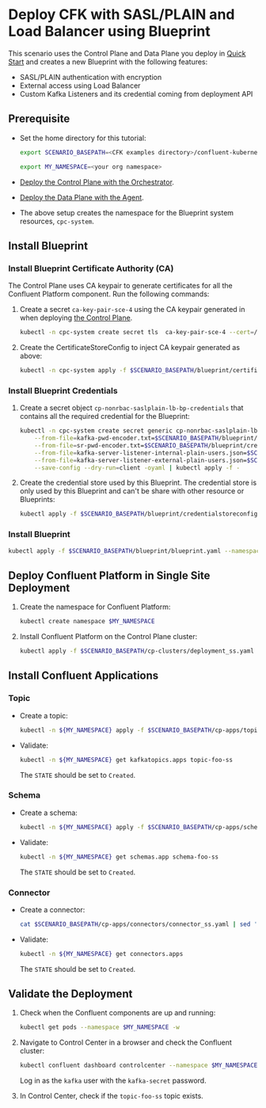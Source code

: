 # Deploy CFK with SASL/PLAIN and Load Balancer using Blueprint

This scenario uses the Control Plane and Data Plane you deploy in [Quick Start](../quickstart-deploy/single-site-deployment.rst) and creates a new Blueprint with the following features:

- SASL/PLAIN authentication with encryption
- External access using Load Balancer
- Custom Kafka Listeners and its credential coming from deployment API

## Prerequisite
- Set the home directory for this tutorial:

  ```bash
  export SCENARIO_BASEPATH=<CFK examples directory>/confluent-kubernetes-examples/blueprints-early-access/scenario/cp- nonrbac-saslplain-lb
  ```
  ```bash
  export MY_NAMESPACE=<your org namespace>
  ``` 

- [Deploy the Control Plane with the Orchestrator](../quickstart-deploy/single-site-deployment.rst#deploy-control-plane).

- [Deploy the Data Plane with the Agent](../quickstart-deploy/single-site-deployment.rst#deploy-local-data-plane).

- The above setup creates the namespace for the Blueprint system resources, `cpc-system`.

## Install Blueprint

### Install Blueprint Certificate Authority (CA)

The Control Plane uses CA keypair to generate certificates for all the Confluent Platform component. Run the following commands:
1. Create a secret `ca-key-pair-sce-4` using the CA keypair generated in when deploying [the Control Plane](../quickstart-deploy/single-site-deployment.rst#deploy-control-plane).

   ```bash 
   kubectl -n cpc-system create secret tls  ca-key-pair-sce-4 --cert=/tmp/cpc-ca.pem --key=/tmp/cpc-ca-key.pem
   ```

1. Create the CertificateStoreConfig to inject CA keypair generated as above:

   ```bash 
   kubectl -n cpc-system apply -f $SCENARIO_BASEPATH/blueprint/certificatestoreconfig.yaml
   ```

### Install Blueprint Credentials

1. Create a secret object `cp-nonrbac-saslplain-lb-bp-credentials` that contains all the required credential for the Blueprint:
   
   ```bash
   kubectl -n cpc-system create secret generic cp-nonrbac-saslplain-lb-bp-credentials \
       --from-file=kafka-pwd-encoder.txt=$SCENARIO_BASEPATH/blueprint/credentials/kafka-pwd-encoder.txt  \
       --from-file=sr-pwd-encoder.txt=$SCENARIO_BASEPATH/blueprint/credentials/sr-pwd-encoder.txt  \
       --from-file=kafka-server-listener-internal-plain-users.json=$SCENARIO_BASEPATH/blueprint/credentials/kafka-server-listener-internal-plain-users.json \
       --from-file=kafka-server-listener-external-plain-users.json=$SCENARIO_BASEPATH/blueprint/credentials/kafka-server-listener-external-plain-users.json \
       --save-config --dry-run=client -oyaml | kubectl apply -f -
   ```

2. Create the credential store used by this Blueprint. The credential store is only used by this Blueprint and can't be share with other resource or Blueprints:

   ```bash
   kubectl apply -f $SCENARIO_BASEPATH/blueprint/credentialstoreconfig.yaml --namespace cpc-system
   ```

### Install Blueprint
  
```bash
kubectl apply -f $SCENARIO_BASEPATH/blueprint/blueprint.yaml --namespace cpc-system
```

## Deploy Confluent Platform in Single Site Deployment

1. Create the namespace for Confluent Platform:

   ```bash 
   kubectl create namespace $MY_NAMESPACE
   ```

1. Install Confluent Platform on the Control Plane cluster:
 
   ```bash 
   kubectl apply -f $SCENARIO_BASEPATH/cp-clusters/deployment_ss.yaml -n ${MY_NAMESPACE}
   ```

## Install Confluent Applications

### Topic
 
- Create a topic:

  ```bash 
  kubectl -n ${MY_NAMESPACE} apply -f $SCENARIO_BASEPATH/cp-apps/topics/topic_ss.yaml
  ```
  
- Validate:

  ```bash 
  kubectl -n ${MY_NAMESPACE} get kafkatopics.apps topic-foo-ss
  ```
  The `STATE` should be set to `Created`.

### Schema

- Create a schema: 

  ```bash
  kubectl -n ${MY_NAMESPACE} apply -f $SCENARIO_BASEPATH/cp-apps/schema/schema_ss.yaml
  ``` 
  
- Validate:

  ```bash
  kubectl -n ${MY_NAMESPACE} get schemas.app schema-foo-ss
  ``` 
  
  The `STATE` should be set to `Created`.

### Connector

- Create a connector:

  ```bash 
  cat $SCENARIO_BASEPATH/cp-apps/connectors/connector_ss.yaml | sed 's/__NAMESPACE__/'"$MY_NAMESPACE"'/g' | kubectl apply -f -
  ```

- Validate:
  
  ```bash 
  kubectl -n ${MY_NAMESPACE} get connectors.apps
  ```
  
  The `STATE` should be set to `Created`.

## Validate the Deployment

1. Check when the Confluent components are up and running:
   
   ```bash 
   kubectl get pods --namespace $MY_NAMESPACE -w
   ```

1. Navigate to Control Center in a browser and check the Confluent cluster:

   ```bash       
   kubectl confluent dashboard controlcenter --namespace $MY_NAMESPACE
   ```

   Log in as the `kafka` user with the `kafka-secret` password.
  
1. In Control Center, check if the `topic-foo-ss` topic exists.